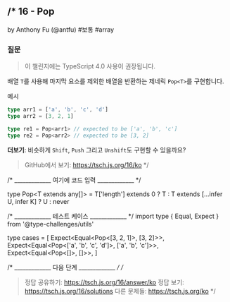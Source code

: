 /*
  16 - Pop
  -------
  by Anthony Fu (@antfu) #보통 #array

  ### 질문

  > 이 챌린지에는 TypeScript 4.0 사용이 권장됩니다.

  배열 `T`를 사용해 마지막 요소를 제외한 배열을 반환하는 제네릭 `Pop<T>`를 구현합니다.

  예시

  ```ts
  type arr1 = ['a', 'b', 'c', 'd']
  type arr2 = [3, 2, 1]

  type re1 = Pop<arr1> // expected to be ['a', 'b', 'c']
  type re2 = Pop<arr2> // expected to be [3, 2]
  ```

  **더보기**: 비슷하게 `Shift`, `Push` 그리고 `Unshift`도 구현할 수 있을까요?

  > GitHub에서 보기: https://tsch.js.org/16/ko
*/

/* _____________ 여기에 코드 입력 _____________ */

type Pop<T extends any[]> = T['length'] extends 0 ? T : T extends [...infer U, infer K] ? U : never

/* _____________ 테스트 케이스 _____________ */
import type { Equal, Expect } from '@type-challenges/utils'

type cases = [
  Expect<Equal<Pop<[3, 2, 1]>, [3, 2]>>,
  Expect<Equal<Pop<['a', 'b', 'c', 'd']>, ['a', 'b', 'c']>>,
  Expect<Equal<Pop<[]>, []>>,
]

/* _____________ 다음 단계 _____________ */
/*
  > 정답 공유하기: https://tsch.js.org/16/answer/ko
  > 정답 보기: https://tsch.js.org/16/solutions
  > 다른 문제들: https://tsch.js.org/ko
*/
